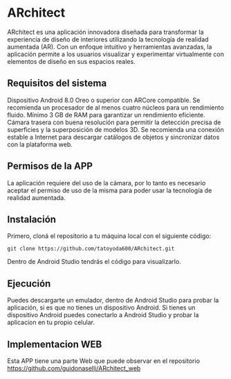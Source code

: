 # ARchitect

ARchitect es una aplicación innovadora diseñada para transformar la experiencia de diseño de interiores utilizando la tecnología de realidad aumentada (AR).
Con un enfoque intuitivo y herramientas avanzadas, la aplicación permite a los usuarios visualizar y experimentar virtualmente con elementos de diseño en sus espacios reales.

## Requisitos del sistema

Dispositivo Android 8.0 Oreo o superior con ARCore compatible.
Se recomienda un procesador de al menos cuatro núcleos para un rendimiento fluido.
Mínimo 3 GB de RAM para garantizar un rendimiento eficiente.
Cámara trasera con buena resolución para permitir la detección precisa de superficies y la superposición de modelos 3D.
Se recomienda una conexión estable a Internet para descargar catálogos de objetos y sincronizar datos con la plataforma web.

## Permisos de la APP
La aplicación requiere del uso de la cámara, por lo tanto es necesario aceptar el permiso de uso de la misma para poder usar la tecnología de realidad aumentada.

## Instalación

Primero, cloná el repositorio a tu máquina local con el siguiente código:

`git clone https://github.com/tatoyoda600/ARchitect.git`

Dentro de Android Studio tendrás el código para visualizarlo.

## Ejecución

Puedes descargarte un emulador, dentro de Android Studio para probar la aplicación, si es que no tienes un dispositivo Android.
Si tienes un dispositivo Android puedes conectarlo a Android Studio y probar la aplicacion en tu propio celular.

## Implementacion WEB

Esta APP tiene una parte Web que puede observar en el repositorio https://github.com/guidonaselli/ARchitect_web
